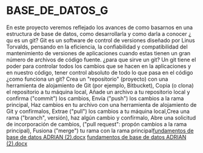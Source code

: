 # BASE_DE_DATOS_G
En este proyecto veremos reflejado los avances de como basarnos en una estructura de base de datos, como desarrollarla y como darla a conocer
¿ qu es un git?
Git es un software de control de versiones diseñado por Linus Torvalds, pensando en la eficiencia, la confiabilidad y compatibilidad del mantenimiento de versiones de aplicaciones cuando estas tienen un gran número de archivos de código fuente.
¿para que sirve un git?
Un git tiene el poder para controlar  todos los cambios que  se hacen en la aplicaciones y en nuestro código, tener control absoluto de todo lo que pasa en el código
  ¿como funciona un git?
Crea un "repositorio" (proyecto) con una herramienta de alojamiento de Git (por ejemplo, Bitbucket), Copia (o clona) el repositorio a tu máquina local, Añade un archivo a tu repositorio local y confirma ("commit") los cambios, Envía ("push") los cambios a la rama principal, Haz cambios en tu archivo con una herramienta de alojamiento de Git y confírmalos, Extrae ("pull") los cambios a tu máquina local,Crea una rama ("branch", versión), haz algún cambio y confírmalo, Abre una solicitud de incorporación de cambios, ("pull request": propón cambios a la rama principal), Fusiona ("merge") tu rama con la rama principal[fundamentos de base de datos ADRIAN (2).docx](https://github.com/FelipGV/BASE_DE_DATOS_G/files/9825411/fundamentos.de.base.de.datos.ADRIAN.2.docx)
[fundamentos de base de datos ADRIAN (2).docx](https://github.com/FelipGV/BASE_DE_DATOS_G/files/9825416/fundamentos.de.base.de.datos.ADRIAN.2.docx)
